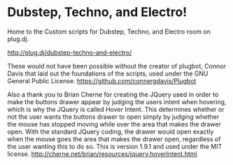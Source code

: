 Dubstep, Techno, and Electro!
===
Home to the Custom scripts for Dubstep, Techno, and Electro room on plug.dj.

http://plug.dj/dubstep-techno-and-electro/


These would not have been possible without the creator of plugbot, Connor Davis that laid out the foundations of the scripts, used under the GNU General Public License. https://github.com/connergdavis/Plugbot

Also a thank you to Brian Cherne for creating the JQuery used in order to make the buttons drawer appear by judging the users intent when hovering, which is why the JQuery is called Hover Intent. This determines whether or not the user wants the buttons drawer to open simply by judging whether the mouse has stopped moving while over the area that makes the drawer open. With the standard JQuery coding, the drawer would open exactly when the mouse goes the area that makes the drawer open, regardless of the user wanting this to do so. This is version 1.9.1 and used under the MIT license. http://cherne.net/brian/resources/jquery.hoverIntent.html
